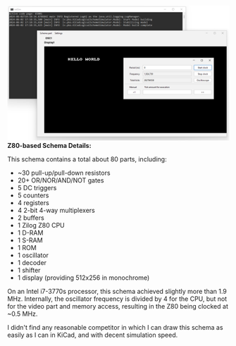 ![img.png](img/z80.png)
**Z80-based Schema Details:**

This schema contains a total about 80 parts, including:

- ~30 pull-up/pull-down resistors
- 20+ OR/NOR/AND/NOT gates
- 5 DC triggers
- 5 counters
- 4 registers
- 4 2-bit 4-way multiplexers
- 2 buffers
- 1 Zilog Z80 CPU
- 1 D-RAM
- 1 S-RAM
- 1 ROM
- 1 oscillator
- 1 decoder
- 1 shifter
- 1 display (providing 512x256 in monochrome)

On an Intel i7-3770s processor, this schema achieved slightly more than 1.9 MHz. Internally, the oscillator frequency is divided by 4 for the CPU, but not for the
video part and memory access, resulting in the Z80 being clocked at ~0.5 MHz.

I didn't find any reasonable competitor in which I can draw this schema as easily as I can in KiCad, and with decent simulation speed.
